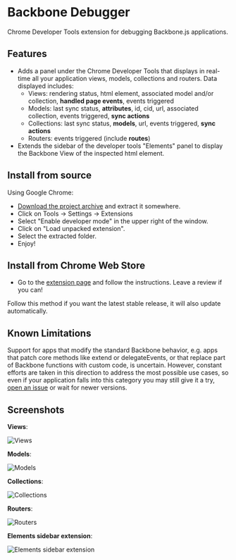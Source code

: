Backbone Debugger
=================

Chrome Developer Tools extension for debugging Backbone.js applications.

Features
--------
* Adds a panel under the Chrome Developer Tools that displays in real-time all your application views, models, collections and routers. Data displayed includes:
    * Views: rendering status, html element, associated model and/or collection, **handled page events**, events triggered
    * Models: last sync status, **attributes**, id, cid, url, associated collection, events triggered, **sync actions**
    * Collections: last sync status, **models**, url, events triggered, **sync actions**
    * Routers: events triggered (include **routes**)
* Extends the sidebar of the developer tools "Elements" panel to display the Backbone View of the inspected html element.

Install from source
--------
Using Google Chrome:
* [Download the project archive](https://github.com/Maluen/Backbone-Debugger/archive/master.zip) and extract it somewhere.
* Click on Tools -> Settings -> Extensions
* Select "Enable developer mode" in the upper right of the window.
* Click on "Load unpacked extension".
* Select the extracted folder.
* Enjoy!

Install from Chrome Web Store
--------
* Go to the [extension page](https://chrome.google.com/webstore/detail/backbone-debugger/bhljhndlimiafopmmhjlgfpnnchjjbhd?hl=it) and follow the instructions. Leave a review if you can!    

Follow this method if you want the latest stable release, it will also update automatically.

Known Limitations
--------
Support for apps that modify the standard Backbone behavior, e.g. apps that patch core methods like extend or 
delegateEvents, or that replace part of Backbone functions with custom code, is uncertain.
However, constant efforts are taken in this direction to address the most possible use cases, so even if your application falls into this category you may still give it a try, [open an issue](https://github.com/Maluen/Backbone-Debugger/issues) or wait for newer versions.

Screenshots
--------
**Views**:

![Views](http://img706.imageshack.us/img706/5843/8tsw.png "Views")

**Models**:

![Models](http://imageshack.us/a/img856/4706/e4jw.png "Models")

**Collections**:

![Collections](http://img199.imageshack.us/img199/1153/ctva.png "Collections")

**Routers**:

![Routers](http://img89.imageshack.us/img89/4051/e07s.png "Routers")

**Elements sidebar extension**:

![Elements sidebar extension](http://img716.imageshack.us/img716/2227/dzun.png "Elements sidebar extension")
